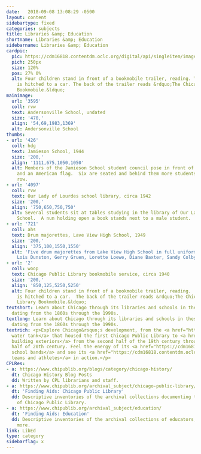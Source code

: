 ```yaml
---
date:   2018-09-08 13:08:29 -0500
layout: content
sidebartype: fixed
categories: subjects
title: Libraries &amp; Education
shortname: Libraries &amp; Education
sidebarname: Libraries &amp; Education
cardpic:
  pic: https://cdm16818.contentdm.oclc.org/digital/api/singleitem/image/woop/2/default.jpg
  pich: 250px
  size: 120%
  pos: 27% 0%
  alt: Four children stand in front of a bookmobile trailer, reading. The bookmobile
    is hitched to a car. The back of the trailer reads &rdquo;The Chicago Public Library
    Bookmobile.&ldquo;
mainimage:
  url: '3595'
  coll: rvw
  text: Andersonville School, undated
  size: '470,'
  align: '54,69,1983,1369'
  alt: Andersonville School
thumbs:
- url: '426'
  coll: hdg
  text: Jamieson School, 1944
  size: '200,'
  align: '1111,675,1050,1050'
  alt: Members of the Jamieson School student council pose in front of a school banner
    and an American flag.  Six are seated and behind them more students stand in a
    row.
- url: '4097'
  coll: rvw
  text: Our Lady of Lourdes school library, circa 1942
  size: '200,'
  align: '750,650,750,750'
  alt: Several students sit at tables studying in the library of Our Lady of Lourdes
    School.  A nun holding open a book stands next to a male student.
- url: '721'
  coll: ahs
  text: Drum majorettes, Lave View High School, 1949
  size: '200,'
  align: '375,100,1550,1550'
  alt: 'Five drum majorettes from Lake View High School in full uniform. Caption reads:
    Lois Dunston, Gerry Gruen, Lorette Loewe, Diane Baxter, Sandy Colby, May 1949'
- url: '2'
  coll: woop
  text: Chicago Public Library bookmobile service, circa 1940
  size: '200,'
  align: '850,125,5250,5250'
  alt: Four children stand in front of a bookmobile trailer, reading.  The bookmobile
    is hitched to a car.  The back of the trailer reads &rdquo;The Chicago Public
    Library Bookmobile.&ldquo;
textshort: Learn about Chicago through its libraries and schools in these photographs
  dating from the 1860s through the 1990s.
textlong: Learn about Chicago through its libraries and schools in these photographs
  dating from the 1860s through the 1990s.
textrich: <p>Explore Chicago&rsquo;s development, from the <a href="http://cdm16818.contentdm.oclc.org/digital/search/collection/woop/searchterm/Water+tank/field/subjed/mode/all/conn/and/order/nosort">circular
  water tank</a> that housed the first Chicago Public Library to <a href="https://cdm16818.contentdm.oclc.org/digital/search/collection/rvw!woop!bar!ahs/searchterm/exterior%20view%20school/field/all/mode/all/conn/and/order/title/ad/asc">school
  building exteriors</a> from the second half of the 19th century through the first
  half of 20th century. Feel the energy of its <a href="https://cdm16818.contentdm.oclc.org/digital/search/collection/rvw!woop!bar!ahs/searchterm/high%20school%20band/field/all/mode/all/conn/and/order/title/ad/asc">high
  school bands</a> and see its <a href="https://cdm16818.contentdm.oclc.org/digital/search/collection/rvw!woop!bar!ahs/searchterm/sports/field/all/mode/all/conn/and/order/title/ad/asc">sports
  teams and athletes</a> in action.</p>
CPLRes:
- a: https://www.chipublib.org/blogs/category/chicago-history/
  dt: Chicago History Blog Posts
  dd: Written by CPL librarians and staff.
- a: https://www.chipublib.org/archival_subject/chicago-public-library/
  dt: 'Finding Aids: Chicago Public Library'
  dd: Descriptive inventories of the archival collections documenting the development
    of Chicago Public Library.
- a: https://www.chipublib.org/archival_subject/education/
  dt: 'Finding Aids: Education'
  dd: Descriptive inventories of the archival collections of educators, schools and
    more.
link: LibEd
type: category
sidebarflag: x
---
```

